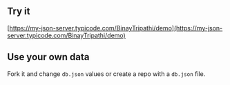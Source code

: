 ## Try it

[https://my-json-server.typicode.com/BinayTripathi/demo](https://my-json-server.typicode.com/BinayTripathi/demo)

## Use your own data

Fork it and change `db.json` values or create a repo with a `db.json` file.
